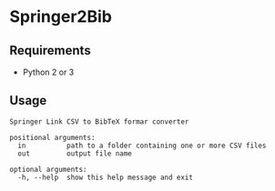 # Springer2Bib

## Requirements

- Python 2 or 3

## Usage

```
Springer Link CSV to BibTeX formar converter

positional arguments:
  in          path to a folder containing one or more CSV files
  out         output file name

optional arguments:
  -h, --help  show this help message and exit
```
